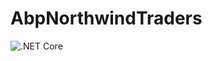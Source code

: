 # AbpNorthwindTraders

![.NET Core](https://github.com/bartvanhoey/AbpNorthwindTraders/workflows/.NET%20Core/badge.svg)
